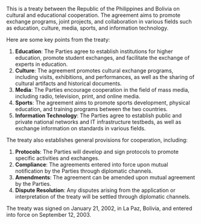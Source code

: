 This is a treaty between the Republic of the Philippines and Bolivia on cultural and educational cooperation. The agreement aims to promote exchange programs, joint projects, and collaboration in various fields such as education, culture, media, sports, and information technology.

Here are some key points from the treaty:

1. **Education**: The Parties agree to establish institutions for higher education, promote student exchanges, and facilitate the exchange of experts in education.
2. **Culture**: The agreement promotes cultural exchange programs, including visits, exhibitions, and performances, as well as the sharing of cultural artifacts and historical documents.
3. **Media**: The Parties encourage cooperation in the field of mass media, including radio, television, print, and online media.
4. **Sports**: The agreement aims to promote sports development, physical education, and training programs between the two countries.
5. **Information Technology**: The Parties agree to establish public and private national networks and IT infrastructure testbeds, as well as exchange information on standards in various fields.

The treaty also establishes general provisions for cooperation, including:

1. **Protocols**: The Parties will develop and sign protocols to promote specific activities and exchanges.
2. **Compliance**: The agreements entered into force upon mutual notification by the Parties through diplomatic channels.
3. **Amendments**: The agreement can be amended upon mutual agreement by the Parties.
4. **Dispute Resolution**: Any disputes arising from the application or interpretation of the treaty will be settled through diplomatic channels.

The treaty was signed on January 21, 2002, in La Paz, Bolivia, and entered into force on September 12, 2003.